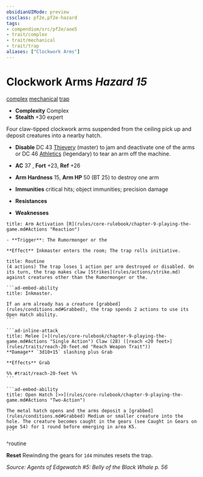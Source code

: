 ```yaml
---
obsidianUIMode: preview
cssclass: pf2e,pf2e-hazard
tags:
- compendium/src/pf2e/aoe5
- trait/complex
- trait/mechanical
- trait/trap
aliases: ["Clockwork Arms"]
---
```

# Clockwork Arms *Hazard 15*  
[complex](rules/traits/complex.md "Complex Hazard Trait")  [mechanical](rules/traits/mechanical.md "Mechanical Hazard Trait")  [trap](rules/traits/trap.md "Trap Hazard Trait")  

- **Complexity** Complex
- **Stealth** +30 expert  

Four claw-tipped clockwork arms suspended from the ceiling pick up and deposit creatures into a nearby hatch.

- **Disable** DC 43 [Thievery](compendium/skills.md#Thievery) (master) to jam and deactivate one of the arms or DC 46 [Athletics](compendium/skills.md#Athletics) (legendary) to tear an arm off the machine.  

- **AC** 37 , **Fort** +23, **Ref** +26
- **Arm Hardness** 15, **Arm HP** 50 (BT 25) to destroy one arm
- **Immunities** critical hits; object immunities; precision damage
- **Resistances** 
- **Weaknesses** 
     
```ad-embed-ability
title: Arm Activation [R](rules/core-rulebook/chapter-9-playing-the-game.md#Actions "Reaction")

- **Trigger**: The Rumormonger or the

**Effect** Inkmaster enters the room; The trap rolls initiative.
```

````ad-pf2-summary
title: Routine
(4 actions) The trap loses 1 action per arm destroyed or disabled. On its turn, the trap makes claw [Strikes](rules/actions/strike.md) against creatures other than the Rumormonger or the.

```ad-embed-ability
title: Inkmaster.

If an arm already has a creature [grabbed](rules/conditions.md#Grabbed), the trap spends 2 actions to use its Open Hatch ability.
```

```ad-inline-attack
title: Melee [>](rules/core-rulebook/chapter-9-playing-the-game.md#Actions "Single Action") Claw (28) ([reach <20 feet>](rules/traits/reach-20-feet.md "Reach Weapon Trait"))
**Damage** `3d10+15` slashing plus Grab 
 
**Effects** Grab

%% #trait/reach-20-feet %%
```

```ad-embed-ability
title: Open Hatch [>>](rules/core-rulebook/chapter-9-playing-the-game.md#Actions "Two-Action")

The metal hatch opens and the arms deposit a [grabbed](rules/conditions.md#Grabbed) Medium or smaller creature into the hole. The creature becomes caught in the gears (see Caught in Gears on page 54) for 1 round before emerging in area K5.
```
````
^routine

**Reset** Rewinding the gears for `1d4` minutes resets the trap.  

*Source: Agents of Edgewatch #5: Belly of the Black Whale p. 56*